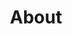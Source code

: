 ---
title: "About"
description: "Maker of digital products and services, helping you make your digital business great."

#intro
intro:
  title: "Maker of digital products and services, helping you make your digital business great."
  description: "I love making digital products and services — both professionally and on the side — that help you make your digital business great. I'm interested in digital business building, startups, and the <a href=\"https://jamstack.org/\" target=\"_blank\" rel=\"noopener\">Jamstack</a>. By embracing an <a href=\"https://www.embeddedentrepreneur.com/\" target=\"_blank\" rel=\"noopener\">audience-driven</a> and <a href=\"https://www.strategyzer.com/books/testing-business-ideas-david-j-bland\" target=\"_blank\" rel=\"noopener\">evidence-based</a> approach, I'm making stuff you really need. My products and services are used by businesses of all sizes.


  I hold a Master of Science degree in Economics and Business from Erasmus University Rotterdam. I have worked as a business analyst, project manager, and business developer for several international banks. I'm the founder and CEO of <a href=\"https://ventizo.com/\" target=\"_blank\" rel=\"noopener\">Ventizo</a>, formerly a digital agency (2010-2020), now a digital products company headquartered in the Netherlands."

  # about images
  images:
  - src: "/images/about/europe-middle-east-africa.png"
    width: "680px"
    height: "380px"
    grid_class: "col-lg-6"

  - src: "/images/about/asia-pacific.png"
    width: "460px"
    height: "515px"
    grid_class: "col-lg-3 col-6"

  - src: "/images/about/americas.png"
    width: "460px"
    height: "444px"
    grid_class: "col-lg-3 col-6"


# our writers
# if "enable: false" authors/writers will not show on the about page
our_writers:
  enable: false

---